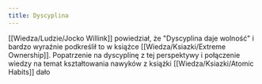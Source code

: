 ```yaml
---
title: Dyscyplina
---
```


[[Wiedza/Ludzie/Jocko Willink]] powiedział, że "Dyscyplina daje wolność" i bardzo wyraźnie podkreślił to w książce [[Wiedza/Ksiazki/Extreme Ownership]]. Popatrzenie na dyscyplinę z tej perspektywy i połączenie wiedzy na temat kształtowania nawyków z książki [[Wiedza/Ksiazki/Atomic Habits]] dało